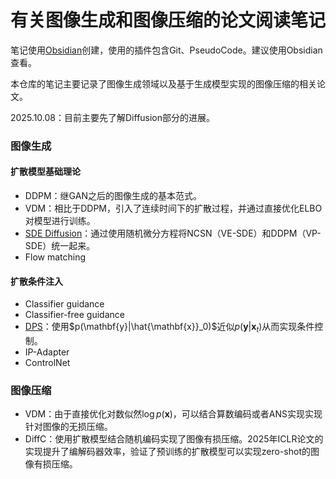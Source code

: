 # 有关图像生成和图像压缩的论文阅读笔记
笔记使用[Obsidian](https://obsidian.md/)创建，使用的插件包含Git、PseudoCode。建议使用Obsidian查看。

本仓库的笔记主要记录了图像生成领域以及基于生成模型实现的图像压缩的相关论文。


2025.10.08：目前主要先了解Diffusion部分的进展。

### 图像生成
#### 扩散模型基础理论
- DDPM：继GAN之后的图像生成的基本范式。
- VDM：相比于DDPM，引入了连续时间下的扩散过程，并通过直接优化ELBO对模型进行训练。
- [SDE Diffusion](SDE_Diffusion.md)：通过使用随机微分方程将NCSN（VE-SDE）和DDPM（VP-SDE）统一起来。
- Flow matching

#### 扩散条件注入
- Classifier guidance
- Classifier-free guidance
- [DPS](DPS.md)：使用$p(\mathbf{y}|\hat{\mathbf{x}}_0)$近似$p(\mathbf{y}|\mathbf{x}_t)$从而实现条件控制。
- IP-Adapter
- ControlNet

### 图像压缩
- VDM：由于直接优化对数似然$\log p(\boldsymbol{x})$，可以结合算数编码或者ANS实现实现针对图像的无损压缩。
- DiffC：使用扩散模型结合随机编码实现了图像有损压缩。2025年ICLR论文的实现提升了编解码器效率，验证了预训练的扩散模型可以实现zero-shot的图像有损压缩。